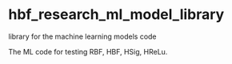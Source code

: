 # hbf_research_ml_model_library
library for the machine learning models code

The ML code for testing RBF, HBF, HSig, HReLu.
